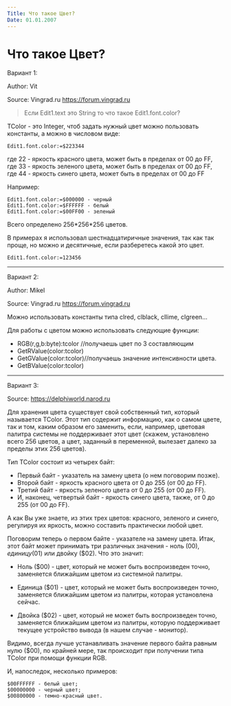 ```yaml
---
Title: Что такое Цвет?
Date: 01.01.2007
---
```



Что такое Цвет?
===============

Вариант 1:

Author: Vit

Source: Vingrad.ru <https://forum.vingrad.ru>

> Если Edit1.text это String то что такое Edit1.font.color?

TColor - это Integer, чтоб задать нужный цвет можно пользовать
константы, а можно в числовом виде:

    Edit1.font.color:=$223344

где 22 - яркость красного цвета, может быть в пределах от 00 до FF,  
где 33 - яркость зеленого цвета, может быть в пределах от 00 до FF,  
где 44 - яркость синего цвета, может быть в пределах от 00 до FF

Например:

    Edit1.font.color:=$000000 - черный
    Edit1.font.color:=$FFFFFF - белый
    Edit1.font.color:=$00FF00 - зеленый

Всего определено 256\*256\*256 цветов.

В примерах я использовал шестнадцатиричные значения,
так как так проще, но можно и десятичные,
если разберетесь какой это цвет.

    Edit1.font.color:=123456


------------------------------------------------------------------------

Вариант 2:

Author: Mikel

Source: Vingrad.ru <https://forum.vingrad.ru>

Можно использовать константы типа clred, clblack, cllime, clgreen...

Для работы с цветом можно использовать следующие функции:

- RGB(r,g,b:byte):tcolor //получаешь цвет по 3 составляющим
- GetRValue(color:tcolor)
- GetGValue(color:tcolor)//получаешь значение интенсивности цвета.
- GetBValue(color:tcolor)

------------------------------------------------------------------------

Вариант 3:

Source: <https://delphiworld.narod.ru>

Для хранения цвета существует свой собственный тип, который называется
TColor. Этот тип содержит информацию, как о самом цвете, так и том,
каким образом его заменить, если, например, цветовая палитра системы не
поддерживает этот цвет (скажем, установлено всего 256 цветов, а цвет,
заданный в переменной, вылезает далеко за пределы этих 256 цветов).

Тип TColor состоит из четырех байт:

- Первый байт - указатель на замену цвета (о нем поговорим позже).
- Второй байт - яркость красного цвета от 0 до 255 (от 00 до FF).
- Третий байт - яркость зеленого цвета от 0 до 255 (от 00 до FF).
- И, наконец, четвертый байт - яркость синего цвета, также, от 0 до 255 (от 00 до FF).

А как Вы уже знаете, из этих трех цветов: красного, зеленого и синего,
регулируя их яркость, можно составить практически любой цвет.

Поговорим теперь о первом байте - указателе на замену цвета. Итак, этот
байт может принимать три различных значения - ноль ($00), единицу
($01) или двойку ($02). Что это значит:

- Ноль ($00) - цвет, который не может быть воспроизведен точно,
заменяется ближайшим цветом из системной палитры.

- Единица ($01) - цвет, который не может быть воспроизведен точно,
заменяется ближайшим цветом из палитры, которая установлена сейчас.

- Двойка ($02) - цвет, который не может быть воспроизведен точно,
заменяется ближайшим цветом из палитры, которую поддерживает текущее
устройство вывода (в нашем случае - монитор).

Видимо, всегда лучше устанавливать значение первого байта равным нулю
($00), по крайней мере, так происходит при получении типа TColor при
помощи функции RGB.

И, напоследок, несколько примеров:

    $00FFFFFF - белый цвет;
    $00000000 - черный цвет;
    $00800000 - темно-красный цвет.

